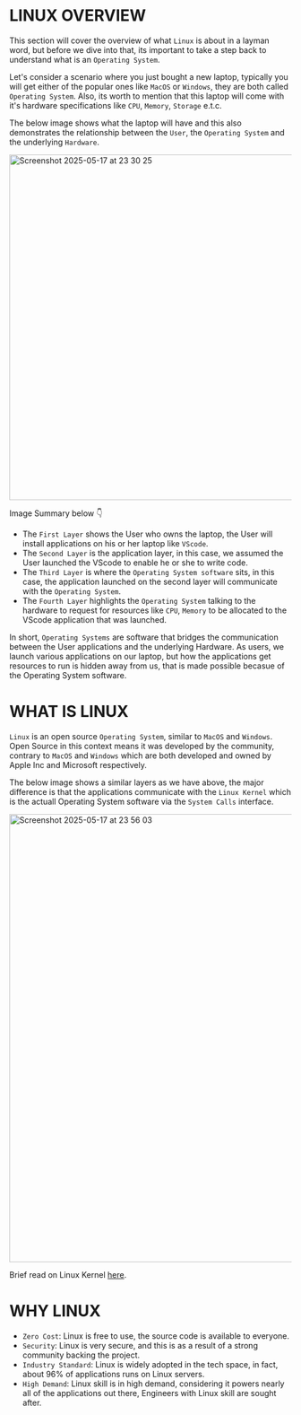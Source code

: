 # LINUX OVERVIEW
This section will cover the overview of what `Linux` is about in a layman word, but before we dive into that, its important to take a step back to understand what is an `Operating System`.

Let's consider a scenario where you just bought a new laptop, typically you will get either of the popular ones like `MacOS` or `Windows`, they are both called `Operating System`.
Also, its worth to mention that this laptop will come with it's hardware specifications like `CPU`, `Memory`, `Storage` e.t.c.

The below image shows what the laptop will have and this also demonstrates the relationship between the `User`, the `Operating System` and the underlying `Hardware`.

<img width="616" alt="Screenshot 2025-05-17 at 23 30 25" src="https://github.com/user-attachments/assets/155499c3-b8f6-4ed1-8c2e-77e087d9ab26" />

Image Summary below 👇 
- The `First Layer` shows the User who owns the laptop, the User will install applications on his or her laptop like `VScode`.
- The `Second Layer` is the application layer, in this case, we assumed the User launched the VScode to enable he or she to write code.
- The `Third Layer` is where the `Operating System software` sits, in this case, the application launched on the second layer will communicate with the `Operating System`.
- The `Fourth Layer` highlights the `Operating System` talking to the hardware to request for resources like `CPU`, `Memory` to be allocated to the VScode application that was launched.

In short, `Operating Systems` are software that bridges the communication between the User applications and the underlying Hardware. As users, we launch various applications on our laptop, but how 
the applications get resources to run is hidden away from us, that is made possible becasue of the Operating System software.

# WHAT IS LINUX
`Linux` is an open source `Operating System`, similar to `MacOS` and `Windows`. Open Source in this context means it was developed by the community, contrary to `MacOS` and `Windows` which are both developed and owned 
by Apple Inc and Microsoft respectively.

The below image shows a similar layers as we have above, the major difference is that the applications communicate with the `Linux Kernel` which is the actuall Operating System
software via the `System Calls` interface.

<img width="799" alt="Screenshot 2025-05-17 at 23 56 03" src="https://github.com/user-attachments/assets/a368b919-d3a5-48dd-889b-f3cb5ae05ea4" />

Brief read on Linux Kernel [here](https://www.redhat.com/en/topics/linux/what-is-the-linux-kernel).

# WHY LINUX

- `Zero Cost`: Linux is free to use, the source code is available to everyone.
- `Security`: Linux is very secure, and this is as a result of a strong community backing the project.
- `Industry Standard`: Linux is widely adopted in the tech space, in fact, about 96% of applications runs on Linux servers.
- `High Demand`: Linux skill is in high demand, considering it powers nearly all of the applications out there, Engineers with Linux skill are sought after.


